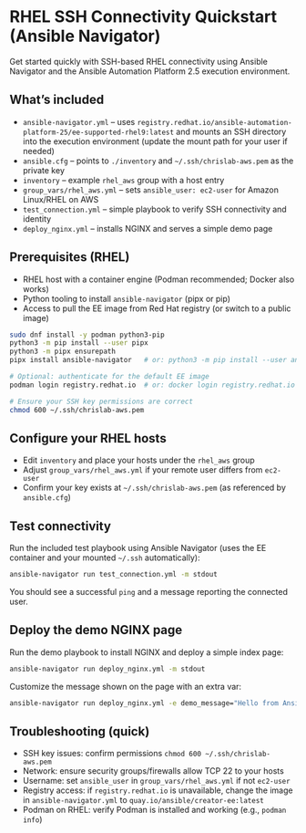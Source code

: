 # RHEL SSH Connectivity Quickstart (Ansible Navigator)

Get started quickly with SSH-based RHEL connectivity using Ansible Navigator and the Ansible Automation Platform 2.5 execution environment.

## What’s included
- `ansible-navigator.yml` – uses `registry.redhat.io/ansible-automation-platform-25/ee-supported-rhel9:latest` and mounts an SSH directory into the execution environment (update the mount path for your user if needed)
- `ansible.cfg` – points to `./inventory` and `~/.ssh/chrislab-aws.pem` as the private key
- `inventory` – example `rhel_aws` group with a host entry
- `group_vars/rhel_aws.yml` – sets `ansible_user: ec2-user` for Amazon Linux/RHEL on AWS
- `test_connection.yml` – simple playbook to verify SSH connectivity and identity
 - `deploy_nginx.yml` – installs NGINX and serves a simple demo page

## Prerequisites (RHEL)
- RHEL host with a container engine (Podman recommended; Docker also works)
- Python tooling to install `ansible-navigator` (pipx or pip)
- Access to pull the EE image from Red Hat registry (or switch to a public image)

```bash
sudo dnf install -y podman python3-pip
python3 -m pip install --user pipx
python3 -m pipx ensurepath
pipx install ansible-navigator   # or: python3 -m pip install --user ansible-navigator

# Optional: authenticate for the default EE image
podman login registry.redhat.io  # or: docker login registry.redhat.io

# Ensure your SSH key permissions are correct
chmod 600 ~/.ssh/chrislab-aws.pem
```

## Configure your RHEL hosts
- Edit `inventory` and place your hosts under the `rhel_aws` group
- Adjust `group_vars/rhel_aws.yml` if your remote user differs from `ec2-user`
- Confirm your key exists at `~/.ssh/chrislab-aws.pem` (as referenced by `ansible.cfg`)

## Test connectivity
Run the included test playbook using Ansible Navigator (uses the EE container and your mounted `~/.ssh` automatically):

```bash
ansible-navigator run test_connection.yml -m stdout
```

You should see a successful `ping` and a message reporting the connected user.

## Deploy the demo NGINX page
Run the demo playbook to install NGINX and deploy a simple index page:

```bash
ansible-navigator run deploy_nginx.yml -m stdout
```

Customize the message shown on the page with an extra var:

```bash
ansible-navigator run deploy_nginx.yml -e demo_message="Hello from Ansible" -m stdout
```

## Troubleshooting (quick)
- SSH key issues: confirm permissions `chmod 600 ~/.ssh/chrislab-aws.pem`
- Network: ensure security groups/firewalls allow TCP 22 to your hosts
- Username: set `ansible_user` in `group_vars/rhel_aws.yml` if not `ec2-user`
- Registry access: if `registry.redhat.io` is unavailable, change the image in `ansible-navigator.yml` to `quay.io/ansible/creator-ee:latest`
- Podman on RHEL: verify Podman is installed and working (e.g., `podman info`)